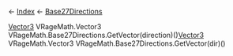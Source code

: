 ← [Index](Api-Index) ← [Base27Directions](VRageMath.Base27Directions)

[Vector3](VRageMath.Vector3) VRageMath.Vector3 VRageMath.Base27Directions.GetVector(direction)()[Vector3](VRageMath.Vector3) VRageMath.Vector3 VRageMath.Base27Directions.GetVector(dir)()
